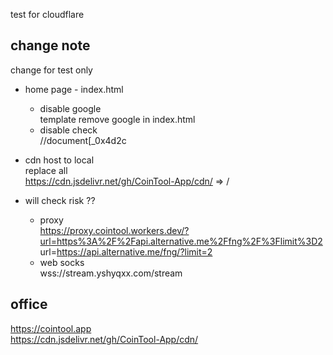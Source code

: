 test for cloudflare

## change note
change for test only
- home page - index.html
  - disable google  
template remove google in index.html
  - disable check  
  //document[_0x4d2c
- cdn host to local    
replace all  
https://cdn.jsdelivr.net/gh/CoinTool-App/cdn/ => /

- will check risk ??
  - proxy  
  https://proxy.cointool.workers.dev/?url=https%3A%2F%2Fapi.alternative.me%2Ffng%2F%3Flimit%3D2   
  url=https://api.alternative.me/fng/?limit=2   
  - web socks  
wss://stream.yshyqxx.com/stream


## office
https://cointool.app  
https://cdn.jsdelivr.net/gh/CoinTool-App/cdn/   
